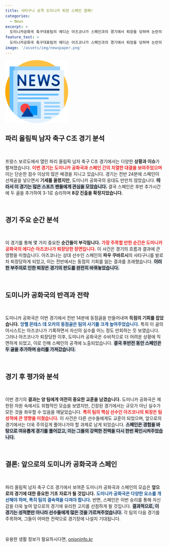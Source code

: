 ```yaml
---
title: 사타구니 공격 도미니카 퇴장 스페인 참패!
categories:
  - News
excerpt: >
  도미니카공화국 축구대표팀의 에디슨 아즈코나가 스페인과의 경기에서 퇴장을 당하며 논란의 중심에 섰다. 경기 당시에 스페인 선수의 사타구니를 고의적으로 차는 충격적인 장면이 펼쳐졌다. 클릭하여 그 사건의 전말을 확인하세요!
feature_text: >
  도미니카공화국 축구대표팀의 에디슨 아즈코나가 스페인과의 경기에서 퇴장을 당하며 논란의 중심에 섰다. 경기 당시에 스페인 선수의 사타구니를 고의적으로 차는 충격적인 장면이 펼쳐졌다. 클릭하여 그 사건의 전말을 확인하세요!
image: '/assets/img/newspaper.png'
---
```


<p><img src="/assets/img/newspaper.png" alt="kimp 속보" /></p>

<h2 data-ke-size="size26">파리 올림픽 남자 축구 C조 경기 분석</h2>

<p data-ke-size="size16">&nbsp;</p>

<p>프랑스 보르도에서 열린 파리 올림픽 남자 축구 C조 경기에서는 다양한 <strong>상황과 이슈</strong>가 펼쳐졌습니다. <b><span style="color: #ee2323;">이번 경기는 도미니카 공화국과 스페인 간의 치열한 대결을 보여주었으며</span></b> 이는 단순한 점수 이상의 많은 배경을 지니고 있습니다. 경기는 전반 24분에 스페인이 선제골을 넣으면서 <strong>기세를 올렸지만</strong>, 도미니카 공화국의 응대도 만만치 않았습니다. <b><span style="background-color: #21538527;">따라서 이 경기는 많은 스포츠 팬들에게 관심을 모았습니다.</span></b> 결국 스페인은 후반 추가시간에 두 골을 추가하여 3-1로 승리하며 <strong>8강 진출을 확정지었습니다.</strong> </p>

<p data-ke-size="size16">&nbsp;</p>

<h2 data-ke-size="size26">경기 주요 순간 분석</h2>

<p data-ke-size="size16">&nbsp;</p>

<p>이 경기를 통해 몇 가지 중요한 <strong>순간들이 부각됩니다.</strong> <b><span style="color: #ee2323;">가장 주목할 만한 순간은 도미니카 공화국의 에디슨 아즈코나가 퇴장당한 장면입니다.</span></b> 이 사건은 경기의 흐름과 결과에 큰 영향을 미쳤습니다. 아즈코나는 상대 선수인 스페인의 <strong>파우 쿠바르시</strong>의 사타구니를 발로 차 퇴장당하게 되었고, 이는 전반에서는 동점의 기회를 잃는 결과를 초래했습니다. <b><span style="background-color: #21538527;">이러한 부주의로 인한 퇴장은 경기의 판도를 완전히 바꿔놓았습니다.</span></b> </p>

<p data-ke-size="size16">&nbsp;</p>

<h2 data-ke-size="size26">도미니카 공화국의 반격과 전략</h2>

<p data-ke-size="size16">&nbsp;</p>

<p>도미니카 공화국은 이번 경기에서 전반 14분에 동점골을 만들어내며 <strong>득점의 기회를 잡았습니다.</strong> <b><span style="color: #1a5490;">앙헬 몬테스 데 오카의 동점골은 팀의 사기를 크게 높여주었습니다.</span></b> 특히 이 골의 어시스트는 아즈코나가 기록하면서 자신의 실수를 어느 정도 만회하는 듯 보였습니다. 그러나 아즈코나가 퇴장당한 이후, 도미니카 공화국은 수비적으로 더 어려운 상황에 직면하게 되었고, 이로 인해 스페인의 공격에 노출되었습니다. <b><span style="background-color: #21538527;">결국 후반전 동안 스페인은 두 골을 추가하며 승리를 가져갔습니다.</span></b></p>

<p data-ke-size="size16">&nbsp;</p>

<h2 data-ke-size="size26">경기 후 평가와 분석</h2>

<p data-ke-size="size16">&nbsp;</p>

<p>이번 경기의 <strong>결과는 양 팀에게 여전히 중요한 교훈을 남겼습니다.</strong> 도미니카 공화국은 제한된 자원 속에서도 위협적인 모습을 보였지만, 긴장된 경기에서는 규모가 아닌 실수가 모든 것을 좌우할 수 있음을 깨달았습니다. <b><span style="color: #ee2323;">특히 팀의 핵심 선수인 아즈코나의 퇴장은 팀 성적에 큰 영향을 미쳤습니다.</span></b> 이 사건은 다른 선수들에게도 교훈이 되었으며, 앞으로의 경기에서는 더욱 주의깊게 풀어나가야 할 과제로 남게 되었습니다. <b><span style="background-color: #21538527;">스페인은 경험을 바탕으로 여유롭게 경기를 풀어갔고, 이는 그들의 강력한 전력을 다시 한번 확인시켜주었습니다.</span></b></p>

<p data-ke-size="size16">&nbsp;</p>

<h2 data-ke-size="size26">결론: 앞으로의 도미니카 공화국과 스페인</h2>

<p data-ke-size="size16">&nbsp;</p>

<p>파리 올림픽 남자 축구 C조 경기에서 보여준 도미니카 공화국과 스페인의 모습은 <strong>앞으로의 경기에 대한 중요한 기초 자료가 될 것입니다.</strong> <b><span style="color: #1a5490;">도미니카 공화국은 다양한 요소를 개선해야 하며, 특히 팀의 결속력을 다져야 합니다.</span></b> 반면, 스페인은 이번 승리를 통해 자신감을 더욱 높여 앞으로의 경기에 유리한 고지를 선점하게 될 것입니다. <b><span style="background-color: #21538527;">결과적으로, 이 경기는 성적뿐만 아니라 선수들에게 많은 것을 가르쳐주었습니다.</span></b> 각 팀의 다음 경기를 주목하며, 그들이 어떠한 전략으로 경기장에 나설지 기대됩니다.</p>

<p data-ke-size="size16">&nbsp;</p>
유용한 생활 정보가 필요하시다면, <a href="https://onioninfo.kr" rel="dofollow">onioninfo.kr</a>



